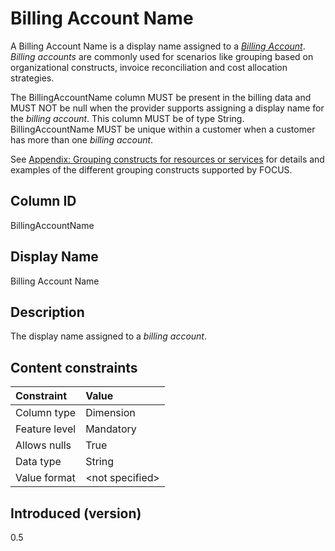 # Billing Account Name

A Billing Account Name is a display name assigned to a [*Billing Account*](#glossary:billing-account). *Billing accounts* are commonly used for scenarios like grouping based on organizational constructs, invoice reconciliation and cost allocation strategies.

The BillingAccountName column MUST be present in the billing data and MUST NOT be null when the provider supports assigning a display name for the *billing account*. This column MUST be of type String. BillingAccountName MUST be unique within a customer when a customer has more than one *billing account*.

See [Appendix: Grouping constructs for resources or services](#groupingconstructsforresourcesorservices) for details and examples of the different grouping constructs supported by FOCUS.

## Column ID

BillingAccountName

## Display Name

Billing Account Name

## Description

The display name assigned to a *billing account*.

## Content constraints

|    Constraint   |      Value       |
|:----------------|:-----------------|
| Column type     | Dimension        |
| Feature level   | Mandatory        |
| Allows nulls    | True             |
| Data type       | String           |
| Value format    | \<not specified> |

## Introduced (version)

0.5
